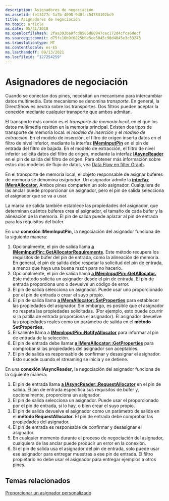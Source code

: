 ```yaml
---
description: Asignadores de negociación
ms.assetid: fe13477c-1a7b-4098-9d0f-c54783102bc9
title: Asignadores de negociación
ms.topic: article
ms.date: 05/31/2018
ms.openlocfilehash: 2faa393ba9fcd8585d68947cec172d4cfca6decf
ms.sourcegitcommit: d75fc10b9f0825bbe5ce5045c90d4045e3c53243
ms.translationtype: MT
ms.contentlocale: es-ES
ms.lasthandoff: 09/13/2021
ms.locfileid: "127254259"
---
```

# <a name="negotiating-allocators"></a>Asignadores de negociación

Cuando se conectan dos pines, necesitan un mecanismo para intercambiar datos multimedia. Este mecanismo se denomina *transporte*. En general, la DirectShow es neutra sobre los transportes. Dos filtros pueden aceptar la conexión mediante cualquier transporte que ambos admitan.

El transporte más común es el *transporte de memoria local,* en el que los datos multimedia residen en la memoria principal. Existen dos tipos de transporte de memoria local: *el modelo de inserción* y el *modelo de extracción*. En el modelo de inserción, el filtro de origen inserta datos en el filtro de nivel inferior, mediante la interfaz [**IMemInputPin**](/windows/desktop/api/Strmif/nn-strmif-imeminputpin) en el pin de entrada del filtro de bajada. En el modelo de extracción, el filtro de nivel inferior solicita datos del filtro de origen, mediante la interfaz [**IAsyncReader**](/windows/desktop/api/Strmif/nn-strmif-iasyncreader) en el pin de salida del filtro de origen. Para obtener más información sobre estos dos modelos de flujo de datos, vea [Data Flow en filter Graph](data-flow-in-the-filter-graph.md).

En el transporte de memoria local, el objeto responsable de asignar búferes de memoria se denomina *asignador*. Un asignador admite la [**interfaz IMemAllocator.**](/windows/desktop/api/Strmif/nn-strmif-imemallocator) Ambos pines comparten un solo asignador. Cualquiera de las anclar puede proporcionar un asignador, pero el pin de salida selecciona el asignador que se va a usar.

La marca de salida también establece las propiedades del asignador, que determinan cuántos búferes crea el asignador, el tamaño de cada búfer y la alineación de la memoria. El pin de salida puede aplazar al pin de entrada para los requisitos del búfer.

En una **conexión IMemInputPin,** la negociación del asignador funciona de la siguiente manera:

1.  Opcionalmente, el pin de salida llama [**a IMemInputPin::GetAllocatorRequirements**](/windows/desktop/api/Strmif/nf-strmif-imeminputpin-getallocatorrequirements). Este método recupera los requisitos de búfer del pin de entrada, como la alineación de memoria. En general, el pin de salida debe respetar la solicitud del pin de entrada, a menos que haya una buena razón para no hacerlo.
2.  Opcionalmente, el pin de salida llama [**a IMemInputPin::GetAllocator.**](/windows/desktop/api/Strmif/nf-strmif-imeminputpin-getallocator) Este método solicita un asignador desde el pin de entrada. El pin de entrada proporciona uno o devuelve un código de error.
3.  El pin de salida selecciona un asignador. Puede usar uno proporcionado por el pin de entrada o crear el suyo propio.
4.  El pin de salida llama [**a IMemAllocator::SetProperties**](/windows/desktop/api/Strmif/nf-strmif-imemallocator-setproperties) para establecer las propiedades del asignador. Sin embargo, es posible que el asignador no respeta las propiedades solicitadas. (Por ejemplo, esto puede ocurrir si la patilla de entrada proporciona el asignador). El asignador devuelve las propiedades reales como un parámetro de salida en el **método SetProperties.**
5.  El saliente llama a [**IMemInputPin::NotifyAllocator**](/windows/desktop/api/Strmif/nf-strmif-imeminputpin-notifyallocator) para informar al pin de entrada de la selección.
6.  El pin de entrada debe llamar [**a IMemAllocator::GetProperties**](/windows/desktop/api/Strmif/nf-strmif-imemallocator-getproperties) para comprobar si las propiedades del asignador son aceptables.
7.  El pin de salida es responsable de confirmar y desasignar el asignador. Esto sucede cuando el streaming se inicia y se detiene.

En una **conexión IAsyncReader,** la negociación del asignador funciona de la siguiente manera:

1.  El pin de entrada llama [**a IAsyncReader::RequestAllocator**](/windows/desktop/api/Strmif/nf-strmif-iasyncreader-requestallocator) en el pin de salida. El pin de entrada especifica sus requisitos de búfer y, opcionalmente, proporciona un asignador.
2.  El pin de salida selecciona un asignador. Puede usar el proporcionado por el pin de entrada, si lo hay, o bien crear el suyo propio.
3.  El pin de salida devuelve el asignador como un parámetro de salida en el **método RequestAllocator.** El pin de entrada debe comprobar las propiedades del asignador.
4.  El pin de entrada es responsable de confirmar y desasignar el asignador.
5.  En cualquier momento durante el proceso de negociación del asignador, cualquiera de las anclar puede producir un error en la conexión.
6.  Si el pin de salida usa el asignador del pin de entrada, solo puede usar ese asignador para entregar muestras a ese pin de entrada. El filtro propietario no debe usar el asignador para entregar ejemplos a otros pines.

## <a name="related-topics"></a>Temas relacionados

<dl> <dt>

[Proporcionar un asignador personalizado](providing-a-custom-allocator.md)
</dt> </dl>

 

 



